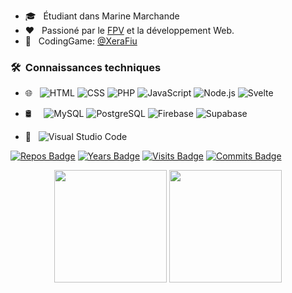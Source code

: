 
- 🎓 &nbsp; Étudiant dans Marine Marchande
- ❤️ &nbsp; Passioné par le [FPV](https://fr.wikipedia.org/wiki/Quadrirotor_FPV) et la développement Web.
- 🧠 &nbsp; CodingGame: [@XeraFiu](https://www.codingame.com/profile/67a618194fb8309abec9e99d83aac4765471333)


### 🛠 &nbsp;Connaissances techniques
- 🌐 &nbsp;
  ![HTML](https://img.shields.io/badge/-HTML-333333?style=flat-square&logo=HTML5)
  ![CSS](https://img.shields.io/badge/-CSS-333333?style=flat-square&logo=CSS3&logoColor=1572B6)
  ![PHP](https://img.shields.io/badge/-PHP-333333?style=flat-square&logo=php)
  ![JavaScript](https://img.shields.io/badge/-JavaScript-333333??style=flat-square&logo=javascript)
  ![Node.js](https://img.shields.io/badge/-Node.js-333333?style=flat-square&logo=node.js)
  ![Svelte](https://img.shields.io/badge/-Svelte-333333?style=flat-square&logo=svelte)
  
 - 🛢 &nbsp;&nbsp;&nbsp;
  ![MySQL](https://img.shields.io/badge/-MySQL-333333?style=flat-square&logo=mysql)
  ![PostgreSQL](https://img.shields.io/badge/-PostgreSQL-333333?style=flat-square&logo=postgresql)
  ![Firebase](https://img.shields.io/badge/-Firebase-333333?style=flat-square&logo=firebase)
  ![Supabase](https://img.shields.io/badge/-Supabase-333333?style=flat-square&logo=supabase)
  
 - 🔧 &nbsp;
  ![Visual Studio Code](https://img.shields.io/badge/-Visual%20Studio%20Code-333333?style=flat-square&logo=visual-studio-code&logoColor=007ACC)  
 
 
[![Repos Badge](https://badges.pufler.dev/repos/XeraFiu-YTB)](https://badges.pufler.dev)
[![Years Badge](https://badges.pufler.dev/years/XeraFiu-YTB)](https://badges.pufler.dev)
[![Visits Badge](https://badges.pufler.dev/visits/XeraFiu-YTB/XeraFiu-YTB)](https://badges.pufler.dev)
[![Commits Badge](https://badges.pufler.dev/commits/monthly/XeraFiu-YTB)](https://badges.pufler.dev)


<p align=center>
  <img height="180em" src="https://github-readme-stats.vercel.app/api?username=XeraFiu-YTB&show_icons=true&theme=radical&border_color=54bdc9&layout=compact&title_color=54bdc9&locale=fr&border_radius=20&count_private=true" />
  <img height="180em" src="https://github-readme-stats.vercel.app/api/top-langs/?username=XeraFiu-YTB&theme=radical&border_color=54bdc9&layout=compact&title_color=54bdc9&locale=fr&border_radius=20"
</p>

